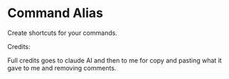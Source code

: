 # Command Alias
Create shortcuts for your commands.












Credits:

Full credits goes to claude AI and then to me for copy and pasting what it gave to me and removing comments.

